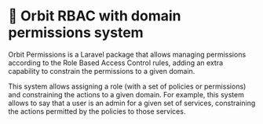 # 🧙️ Orbit RBAC with domain permissions system
Orbit Permissions is a Laravel package that allows managing permissions according to the Role Based Access Control rules, adding an extra capability to constrain the permissions to a given domain.

This system allows assigning a role (with a set of policies or permissions) and constraining the actions to a given domain. For example, this system allows to say that a user is an admin for a given set of services, constraining the actions permitted by the policies to those services. 
